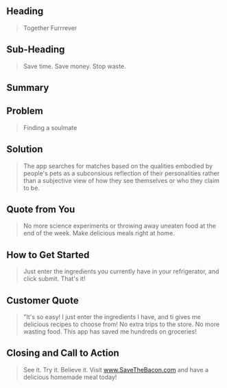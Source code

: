 ## Heading ##
  > Together Furrrever

## Sub-Heading ##
  > Save time. Save money. Stop waste.

## Summary ##
  >

## Problem ##
  > Finding a soulmate

## Solution ##
  > The app searches for matches based on the qualities embodied by people's pets as a subconsious reflection of their personalities rather than a subjective view of how they see themselves or who they claim to be.

## Quote from You ##
  > No more science experiments or throwing away uneaten food at the end of the week. Make delicious meals right at home.

## How to Get Started ##
  > Just enter the ingredients you currently have in your refrigerator, and click submit. That's it!

## Customer Quote ##
  > "It's so easy! I just enter the ingredients I have, and ti gives me delicious recipes to choose from! No extra trips to the store. No more wasting food. This app has saved me hundreds on groceries!

## Closing and Call to Action ##
  > See it. Try it. Believe it. Visit www.SaveTheBacon.com and have a delicious homemade meal today!
